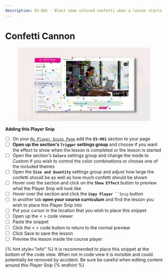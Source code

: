 ```yaml
---
description: ES-001 - Blast some colored confetti when a lesson starts or is completed
---
```


# Confetti Cannon

<figure><img src="../../.gitbook/assets/164072custom_site_themesidMKUtQm.jpg" alt=""><figcaption></figcaption></figure>

**Adding this Player Snip**

* [ ] On your [`My Player Snips Page`](../../how-to-guides.md#how-to-create-a-my-snips-page) add the **`ES-001`** section to your page
* [ ] **Open up the section's `Trigger` settings group** and choose if you want the effect to show when the lesson is completed or the lesson is started&#x20;
* [ ] Open the section's **`Colors`** settings group and change the mode to Custom if you wish to control the color combinations or choose one of the included themes
* [ ] Open the **`Size and Quantity`** settings group and adjust how large the confetti should be as well as how much confetti should be shown
* [ ] Hover over the section and click on the **`Show Effect`** button to preview what the Player Snip will look like
* [ ] Hover over the section and click the **`Copy Player`**` ``Snip` button
* [ ] In another tab **open your course curriculum** and find the lesson you wish to place this Player Snip into
* [ ] Put your cursor in the location that you wish to place this snippet&#x20;
* [ ] Open up the < > code viewer
* [ ] Paste the snippet
* [ ] Click the < > code button to return to the normal preview
* [ ] Click Save to save the lesson
* [ ] Preview the lesson inside the course player

{% hint style="info" %}
It is recommended to place this snippet at the bottom of the code view. When not in code view it is invisible and could potentially be removed by accident. Be sure be careful when editing content around this Player Snip
{% endhint %}



##
